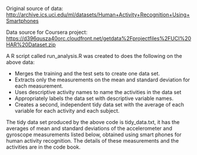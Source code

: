 Original source of data: http://archive.ics.uci.edu/ml/datasets/Human+Activity+Recognition+Using+Smartphones 

Data source for Coursera project: https://d396qusza40orc.cloudfront.net/getdata%2Fprojectfiles%2FUCI%20HAR%20Dataset.zip 

A R script called run_analysis.R was created to does the following on the above data:
* Merges the training and the test sets to create one data set.
* Extracts only the measurements on the mean and standard deviation for each measurement. 
* Uses descriptive activity names to name the activities in the data set
* Appropriately labels the data set with descriptive variable names. 
* Creates a second, independent tidy data set with the average of each variable for each activity and each subject. 

The tidy data set produced by the above code is tidy_data.txt, it has the averages of mean and standard deviations of the accelerometer and gyroscope measurements listed below,
obtained using smart phones for human activity recognition. The details of these measurements and the activities are in the code book.
